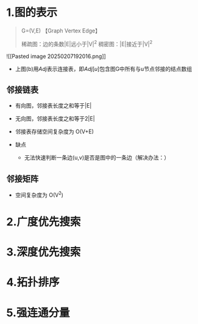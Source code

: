 
# 1.图的表示

>G=(V,E)  【Graph Vertex Edge】
>
>稀疏图：边的条数|E|远小于|V|$^2$
>稠密图：|E|接近于|V|$^2$

![[Pasted image 20250207192016.png]]
- 上图(b)用$Adj$表示连接表，即$Adj[u]$包含图G中所有与u节点邻接的结点数组

## 邻接链表

- 有向图，邻接表长度之和等于|E|
- 无向图，邻接表长度之和等于2|E|
- 邻接表存储空间复杂度为 O(V+E)

- 缺点
  - 无法快速判断一条边(u,v)是否是图中的一条边（解决办法：）

## 邻接矩阵

- 空间复杂度为 O(V$^2$)


# 2.广度优先搜索



# 3.深度优先搜索

# 4.拓扑排序

# 5.强连通分量